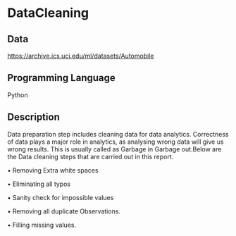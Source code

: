 # DataCleaning

## Data

https://archive.ics.uci.edu/ml/datasets/Automobile

## Programming Language

Python

## Description

Data preparation step includes cleaning data for data analytics. Correctness of data plays a major role in analytics, as analysing wrong data will give us wrong results. This is usually called as Garbage in Garbage out.Below are the Data cleaning steps that are carried out in this report.

• Removing Extra white spaces

• Eliminating all typos

• Sanity check for impossible values

• Removing all duplicate Observations.

• Filling missing values.
